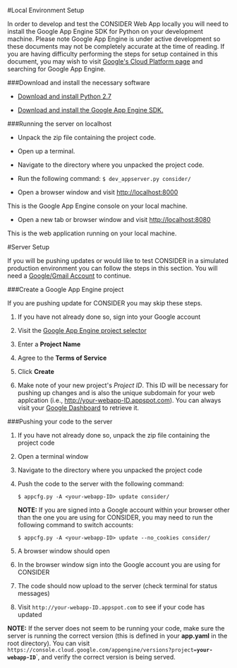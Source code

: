 #Local Environment Setup

In order to develop and test the CONSIDER Web App locally you will need to install the Google App Engine SDK for Python on your development machine. Please note Google App Engine is under active development so these documents may not be completely accurate at the time of reading. If you are having difficulty performing the steps for setup contained in this document, you may wish to visit [Google's Cloud Platform page](http://cloud.google.com) and searching for Google App Engine.

###Download and install the necessary software

* [Download and install Python 2.7](http://www.python.org/download/)

* [Download and install the Google App Engine SDK.](https://developers.google.com/appengine/downloads)

###Running the server on localhost
* Unpack the zip file containing the project code.

* Open up a terminal.

* Navigate to the directory where you unpacked the project code.

* Run the following command: `$ dev_appserver.py consider/`

* Open a browser window and visit [http://localhost:8000](http://localhost:8000)

This is the Google App Engine console on your local machine.

* Open a new tab or browser window and visit [http://localhost:8080](http://localhost:8080)

This is the web application running on your local machine.

#Server Setup

If you will be pushing updates or would like to test CONSIDER in a simulated production environment you can follow the steps in this section.  You will need a [Google/Gmail Account](https://accounts.google.com/signup) to continue.

###Create a Google App Engine project

If you are pushing update for CONSIDER you may skip these steps.

1. If you have not already done so, sign into your Google account

2. Visit the [Google App Engine project selector](https://console.cloud.google.com/projectselector/appengine)

3. Enter a **Project Name**

4. Agree to the **Terms of Service**

5. Click **Create**

6. Make note of your new project's *Project ID*.  This ID will be necessary for pushing up changes and is also the unique subdomain for your web applcation (i.e., http://your-webapp-ID.appspot.com).  You can always visit your [Google Dashboard](https://console.cloud.google.com/home/dashboard) to retrieve it.

###Pushing your code to the server

1. If you have not already done so, unpack the zip file containing the project code

2. Open a terminal window

3. Navigate to the directory where you unpacked the project code

4. Push the code to the server with the following command:

    `$ appcfg.py -A <your-webapp-ID> update consider/`

    **NOTE:** If you are signed into a Google account within your browser other than the one you are using for CONSIDER, you may need to run the following command to switch accounts:

    `$ appcfg.py -A <your-webapp-ID> update --no_cookies consider/`

5. A browser window should open

6. In the browser window sign into the Google account you are using for CONSIDER

7. The code should now upload to the server (check terminal for status messages)

8. Visit `http://your-webapp-ID.appspot.com` to see if your code has updated

**NOTE:** If the server does not seem to be running your code, make sure the server is running the correct version (this is defined in your **app.yaml** in the root directory).  You can visit `https://console.cloud.google.com/appengine/versions?project=`**`your-webapp-ID`**`, and verify the correct version is being served.
